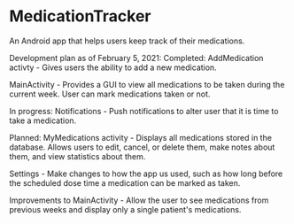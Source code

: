 # MedicationTracker
An Android app that helps users keep track of their medications.

Development plan as of February 5, 2021:
Completed:
AddMedication activty - Gives users the ability to add a new medication.

MainActivity - Provides a GUI to view all medications to be taken during the current week. User can mark medications taken or not.

In progress:
Notifications - Push notifications to alter user that it is time to take a medication.

Planned:
MyMedications activity - Displays all medications stored in the database. Allows users to edit, cancel, or delete them, make notes about them, and view statistics about them.

Settings - Make changes to how the app us used, such as how long before the scheduled dose time a medication can be marked as taken.

Improvements to MainActivity - Allow the user to see medications from previous weeks and display only a single patient's medications.
